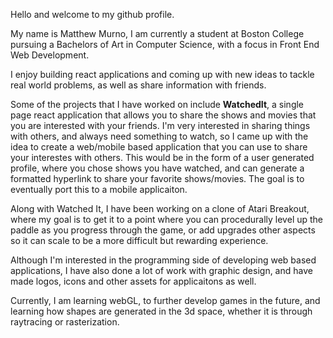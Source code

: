 Hello and welcome to my github profile.

My name is Matthew Murno, I am currently a student at Boston College pursuing a Bachelors of Art in Computer Science, with a focus in Front End Web Development.

I enjoy building react applications and coming up with new ideas to tackle real world problems, as well as share information with friends.

Some of the projects that I have worked on include **WatchedIt**, a single page react application that allows you to share the shows and movies that you are interested with your friends. I'm very interested in sharing things with others, and always need something to watch, so I came up with the idea to create a web/mobile based application that you can use to share your interestes with others. This would be in the form of a user generated profile, where you chose shows you have watched, and can generate a formatted hyperlink to share your favorite shows/movies. The goal is to eventually port this to a mobile applicaiton.

Along with Watched It, I have been working on a clone of Atari Breakout, where my goal is to get it to a point where you can procedurally level up the paddle as you progress through the game, or add upgrades other aspects so it can scale to be a more difficult but rewarding experience.

Although I'm interested in the programming side of developing web based applications, I have also done a lot of work with graphic design, and have made logos, icons and other assets for applicaitons as well.

Currently, I am learning webGL, to further develop games in the future, and learning how shapes are generated in the 3d space, whether it is through raytracing or rasterization. 

